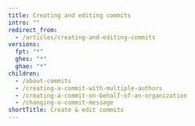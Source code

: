 ```yaml
---
title: Creating and editing commits
intro: ""
redirect_from:
  - /articles/creating-and-editing-commits
versions:
  fpt: "*"
  ghes: "*"
  ghae: "*"
children:
  - /about-commits
  - /creating-a-commit-with-multiple-authors
  - /creating-a-commit-on-behalf-of-an-organization
  - /changing-a-commit-message
shortTitle: Create & edit commits
---
```

